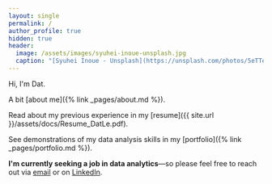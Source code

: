 ```yaml
---
layout: single
permalink: /
author_profile: true
hidden: true
header:
  image: /assets/images/syuhei-inoue-unsplash.jpg
  caption: "[Syuhei Inoue - Unsplash](https://unsplash.com/photos/5eTTeTKUCkE)"
---
```


Hi, I'm Dat.

A bit [about me]({% link _pages/about.md %}).

Read about my previous experience in my [resume]({{ site.url }}/assets/docs/Resume_DatLe.pdf).

See demonstrations of my data analysis skills in my [portfolio]({% link _pages/portfolio.md %}).

**I'm currently seeking a job in data analytics**—so please feel free to reach out via [email](mailto:dat.t.le@outlook.com) or on [LinkedIn](https://www.linkedin.com/in/dattle).
